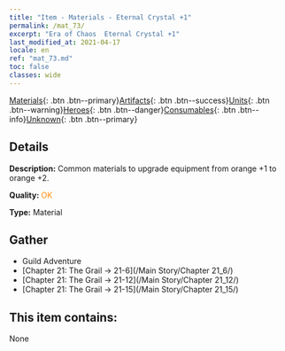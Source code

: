 ```yaml
---
title: "Item - Materials - Eternal Crystal +1"
permalink: /mat_73/
excerpt: "Era of Chaos  Eternal Crystal +1"
last_modified_at: 2021-04-17
locale: en
ref: "mat_73.md"
toc: false
classes: wide
---
```

 [Materials](/Items/){: .btn .btn--primary}[Artifacts](/Items/Artifacts/){: .btn .btn--success}[Units](/Items/Units/){: .btn .btn--warning}[Heroes](/Items/Heroes/){: .btn .btn--danger}[Consumables](/Items/Consumables/){: .btn .btn--info}[Unknown](/Items/Unknown/){: .btn .btn--primary}

## Details
 **Description:** Common materials to upgrade equipment from orange +1 to orange +2.

 **Quality:** <span style="color: #FF8C00">OK</span>

 **Type:** Material

## Gather

*    Guild Adventure 
*    [Chapter 21: The Grail -> 21-6](/Main Story/Chapter 21_6/) 
*    [Chapter 21: The Grail -> 21-12](/Main Story/Chapter 21_12/) 
*    [Chapter 21: The Grail -> 21-15](/Main Story/Chapter 21_15/) 

## This item contains:

  None


